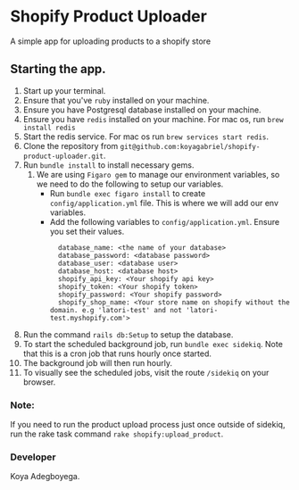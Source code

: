 # Shopify Product Uploader
A simple app for uploading products to a shopify store

## Starting the app.
1. Start up your terminal.
2. Ensure that you've `ruby` installed on your machine.
3. Ensure you have Postgresql database installed on your machine.
4. Ensure you have `redis` installed on your machine. For mac os, run `brew install redis`
5. Start the redis service. For mac os run `brew services start redis`.
6. Clone the repository from `git@github.com:koyagabriel/shopify-product-uploader.git`.
7. Run `bundle install` to install necessary gems.
   1. We are using `Figaro gem` to manage our environment variables, so we need to do the following to setup our variables.
      - Run `bundle exec figaro install` to create `config/application.yml` file. This is where we  will add our env variables.
      - Add the following variables to `config/application.yml`. Ensure you set their values.
        ```
          database_name: <the name of your database>
          database_password: <database password>
          database_user: <database user>
          database_host: <database host>
          shopify_api_key: <Your shopify api key>
          shopify_token: <Your shopify token>
          shopify_password: <Your shopify password>
          shopify_shop_name: <Your store name on shopify without the domain. e.g 'latori-test' and not 'latori-test.myshopify.com'>
          ```
8. Run the command `rails db:Setup` to setup the database.
9. To start the scheduled background job, run `bundle exec sidekiq`. Note that this is a cron job that runs hourly once started.
10. The background job will then run hourly.
11. To visually see the scheduled jobs, visit the route `/sidekiq` on your browser.

### Note: 
If you need to run the product upload process just once outside of sidekiq, run the rake task command `rake shopify:upload_product`.

### Developer
Koya Adegboyega.